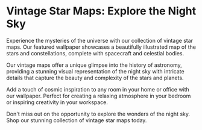 <!--font:Poppins-->

# Vintage Star Maps: Explore the Night Sky

Experience the mysteries of the universe with our collection of vintage star maps. Our featured wallpaper showcases a beautifully illustrated map of the stars and constellations, complete with spacecraft and celestial bodies.

Our vintage maps offer a unique glimpse into the history of astronomy, providing a stunning visual representation of the night sky with intricate details that capture the beauty and complexity of the stars and planets.

Add a touch of cosmic inspiration to any room in your home or office with our wallpaper. Perfect for creating a relaxing atmosphere in your bedroom or inspiring creativity in your workspace.

Don't miss out on the opportunity to explore the wonders of the night sky. Shop our stunning collection of vintage star maps today.

<!--

Write me markdown content of website with wallpaper:

"A vintage map of the stars and constellations, with detailed illustrations of spacecraft and celestial bodies."

The header of the page should not be copy of the text but rather a real content of the website which is using this wallpaper.


---


# Stellar Cartography: Explore the Cosmos with Vintage Maps

Discover the wonders of the universe with our collection of vintage star maps. Our featured wallpaper showcases a detailed illustration of the stars and constellations, complete with spacecraft and celestial bodies.

Whether you're an amateur astronomer or simply fascinated by the mysteries of the cosmos, our vintage maps offer a unique glimpse into the history of astronomy. Each map is meticulously crafted to provide a stunning visual representation of the night sky, complete with intricate details that capture the beauty and complexity of the stars and planets.

Our wallpaper is perfect for adding a touch of cosmic inspiration to any room in your home or office. Whether you're looking to create a relaxing atmosphere in your bedroom or inspire creativity in your workspace, our vintage star maps are sure to impress.

So why wait? Start exploring the cosmos today with our stunning collection of vintage star maps.


---


Heading is too long, rewrite whole content.


---


# Explore the Cosmos with Vintage Star Maps

Step into the mysteries of the universe with our collection of vintage star maps. Our featured wallpaper showcases a beautifully illustrated map of the stars and constellations, complete with spacecraft and celestial bodies.

Our vintage maps offer a unique glimpse into the history of astronomy, providing a stunning visual representation of the night sky with intricate details that capture the beauty and complexity of the stars and planets.

Add a touch of cosmic inspiration to any room in your home or office with our wallpaper. Perfect for creating a relaxing atmosphere in your bedroom or inspiring creativity in your workspace.

Don't wait to start exploring the cosmos. Shop our stunning collection of vintage star maps today.


---


Heading is too long, rewrite whole content.


---


# Vintage Star Maps: Explore the Wonders of the Universe

Discover the mysteries of the cosmos with our collection of vintage star maps. Our featured wallpaper showcases a beautifully illustrated map of the stars and constellations, complete with spacecraft and celestial bodies.

Our vintage maps offer a unique glimpse into the history of astronomy, providing a stunning visual representation of the night sky with intricate details that capture the beauty and complexity of the stars and planets.

Add a touch of cosmic inspiration to any room in your home or office with our wallpaper. Perfect for creating a relaxing atmosphere in your bedroom or inspiring creativity in your workspace.

Don't wait to start exploring the wonders of the universe. Shop our stunning collection of vintage star maps today.


---


Heading is too long, rewrite whole content.


---


# Vintage Star Maps: Discover the Wonders of the Night Sky

Experience the mysteries of the universe with our collection of vintage star maps. Our featured wallpaper showcases a beautifully illustrated map of the stars and constellations, complete with spacecraft and celestial bodies.

Our vintage maps offer a unique glimpse into the history of astronomy, providing a stunning visual representation of the night sky with intricate details that capture the beauty and complexity of the stars and planets.

Add a touch of cosmic inspiration to any room in your home or office with our wallpaper. Perfect for creating a relaxing atmosphere in your bedroom or inspiring creativity in your workspace.

Don't miss out on the opportunity to explore the wonders of the night sky. Shop our stunning collection of vintage star maps today.


---


Write me a Google font which is best fitting for the website.

Pick from the list:
- Futura
- Lato
- Poppins
- Dancing Script
- Exo 2
- Inter
- Roboto
- Orbitron
- IBM Plex Sans
- Montserrat
- Lobster
- Open Sans
- Playfair Display
- Great Vibes
- Raleway
- Barlow Condensed
- Alegreya


Write just the font name nothing else.


---


Poppins

-->
